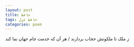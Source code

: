 ```yaml
---
layout: post
title: حافظ
tags: حافظ غزل
categories: poem
---
```


ز ملک تا ملکوتش حجاب بردارند / هر آن که خدمت جام جهان نما کند